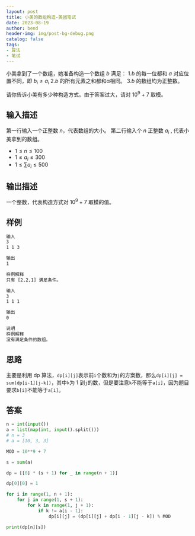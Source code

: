 ```yaml
---
layout: post
title: 小美的数组构造-美团笔试
date: 2023-08-19
author: bend
header-img: img/post-bg-debug.png
catalog: false
tags:
- 算法
- 笔试
---
```

小美拿到了一个数组，她准备构造一个数组 $b$ 满足：
1.$b$ 的每一位都和 $a$ 对应位置不同，即 $b_i≠a_i$
2.$b$ 的所有元素之和都和α相同。
3.$b$ 的数组均为正整数。

请你告诉小美有多少种构造方式。由于答案过大，请对 $10^9+7$ 取模。

## 输入描述

第一行输入一个正整数 $n$，代表数组的大小。
第二行输入个 $n$ 正整数 $a_i$ , 代表小美拿到的数组。

- $1≤n≤100$
- $1≤a_i≤300$
- $1≤\sum a_i ≤500$

## 输出描述

一个整数，代表构造方式对 $10^9+7$ 取模的值。

## 样例

```txt
输入
3
1 1 3

输出
1

样例解释
只有 [2,2,1] 满足条件。

输入
3
1 1 1

输出
0

说明
样例解释
没有满足条件的数组。
```

## 思路

主要是利用 dp 算法，`dp[i][j]`表示前`i`个数和为`j`的方案数，那么`dp[i][j] = sum(dp[i-1][j-k])`，其中`k`为 1 到`j`的数，但是要注意`k`不能等于`a[i]`，因为题目要求`b[i]`不能等于`a[i]`。

## 答案

```py
n = int(input())
a = list(map(int, input().split()))
# n = 3
# a = [10, 3, 3]

MOD = 10**9 + 7

s = sum(a)

dp = [[0] * (s + 1) for _ in range(n + 1)]

dp[0][0] = 1

for i in range(1, n + 1):
    for j in range(1, s + 1):
        for k in range(1, j + 1):
            if k != a[i - 1]:
                dp[i][j] = (dp[i][j] + dp[i - 1][j - k]) % MOD

print(dp[n][s])
```
